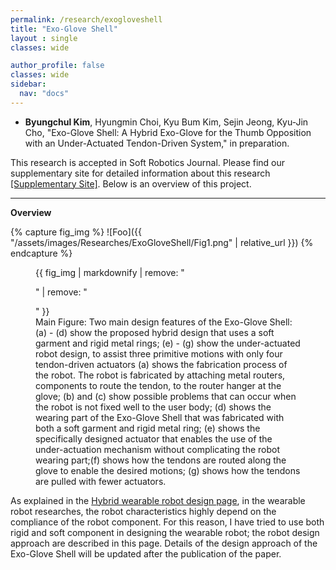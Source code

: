 ```yaml
---
permalink: /research/exogloveshell
title: "Exo-Glove Shell"
layout : single
classes: wide

author_profile: false
classes: wide
sidebar:
  nav: "docs"
---
```

- **Byungchul Kim**, Hyungmin Choi, Kyu Bum Kim, Sejin Jeong, Kyu-Jin Cho, "Exo-Glove Shell: A Hybrid Exo-Glove for the Thumb Opposition with an Under-Actuated Tendon-Driven System," in preparation.

This research is accepted in Soft Robotics Journal. Please find our supplementary site for detailed information about this research 
[[Supplementary Site]][ExoShell_Supp]. Below is an overview of this project. 

---

**Overview**

{% capture fig_img %}
![Foo]({{ "/assets/images/Researches/ExoGloveShell/Fig1.png" | relative_url }})
{% endcapture %}

<figure>
  {{ fig_img | markdownify | remove: "<p>" | remove: "</p>" }}
  <figcaption>Main Figure: Two main design features of the Exo-Glove Shell: (a) - (d) show the proposed hybrid design that uses a soft garment and rigid metal rings; (e) - (g) show the under-actuated robot design, to assist three primitive motions with only four tendon-driven actuators (a) shows the fabrication process of the robot. The robot is fabricated by attaching metal routers, components to route the tendon, to the router hanger at the glove; (b) and (c) show possible problems that can occur when the robot is not fixed well to the user body; (d) shows the wearing part of the Exo-Glove Shell that was fabricated with both a soft garment and rigid metal ring; (e) shows the specifically designed actuator that enables the use of the under-actuation mechanism without complicating the robot wearing part;(f) shows how the tendons are routed along the glove to enable the desired motions; (g) shows how the tendons are pulled with fewer actuators. </figcaption>
</figure>

As explained in the [Hybrid wearable robot design page][HWRD_link], in the wearable robot researches, the robot characteristics highly depend on the compliance of the robot component. For this reason, I have tried to use both rigid and soft component in designing the wearable robot; the robot design approach are described in this page. Details of the design approach of the Exo-Glove Shell will be updated after the publication of the paper.

[HWRD_link]: /research/hbwr
[ExoShell_Supp]: https://sites.google.com/view/exo-gloveshell/